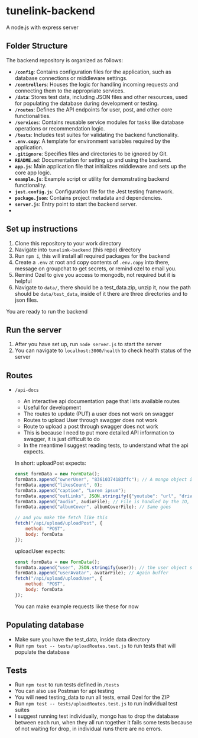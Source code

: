 # tunelink-backend
A node.js with express server

## Folder Structure  

The backend repository is organized as follows:

- **`/config`**: Contains configuration files for the application, such as database connections or middleware settings.  
- **`/controllers`**: Houses the logic for handling incoming requests and connecting them to the appropriate services.  
- **`/data`**: Stores test data, including JSON files and other resources, used for populating the database during development or testing.  
- **`/routes`**: Defines the API endpoints for user, post, and other core functionalities.  
- **`/services`**: Contains reusable service modules for tasks like database operations or recommendation logic.  
- **`/tests`**: Includes test suites for validating the backend functionality.  
- **`.env.copy`**: A template for environment variables required by the application.  
- **`.gitignore`**: Specifies files and directories to be ignored by Git.  
- **`README.md`**: Documentation for setting up and using the backend.  
- **`app.js`**: Main application file that initializes middleware and sets up the core app logic.  
- **`example.js`**: Example script or utility for demonstrating backend functionality.  
- **`jest.config.js`**: Configuration file for the Jest testing framework.  
- **`package.json`**: Contains project metadata and dependencies.  
- **`server.js`**: Entry point to start the backend server.
- 
## Set up instructions

1. Clone this repository to your work directory
2. Navigate into `tunelink-backend` (this repo) directory
3. Run `npm i`, this will install all required packages for the backend
4. Create a `.env` at root and copy contents of `.env.copy` into there, message on groupchat to get secrets, or remind ozel to email you.
5. Remind Ozel to give you access to mongodb, not required but it is helpful
6. Navigate to `data/`, there should be a test_data.zip, unzip it, now the path should be `data/test_data`, inside of it there are three directories and to json files.

You are ready to run the backend

## Run the server

1. After you have set up, run `node server.js` to start the server
2. You can navigate to `localhost:3000/health` to check health status of the server

## Routes
- `/api-docs`
    - An interactive api documentation page that lists available routes
    - Useful for development
    - The routes to update (PUT) a user does not work on swagger
    - Routes to upload User through swagger does not work
    - Route to upload a post through swagger does not work
    - This is because I need to put more detailed API information to swagger, it is just difficult to do
    - In the meantime I suggest reading tests, to understand what the api expects.

    In short:
    uploadPost expects:
    ```js
    const formData = new FormData();
    formData.append("ownerUser", "83610374183ffc"); // A mongo object if
    formData.append("likesCount", 0);
    formData.append("caption", "Lorem ipsum");
    formData.append("outLinks", JSON.stringify({"youtube": "url", "drive": "url"})); // etc
    formData.append("audio", audioFile); // File is handled by the IO, but basically it must be read to buffer, than you pass in the buffer
    formData.append("albumCover", albumCoverFile); // Same goes

    // and you make the fetch like this
    fetch("/api/upload/uploadPost", {
        method: "POST",
        body: formData
    });
    ```

    uploadUser expects:
    ```js
    const formData = new FormData();
    formData.append("user", JSON.stringify(user)); // the user object should have the required fields, you can see a template of it in the json test data
    formData.append("userAvatar", avatarFile); // Again buffer
    fetch("/api/upload/uploadUser", {
        method: "POST",
        body: formData
    });
    ```

    You can make example requests like these for now

## Populating database
- Make sure you have the test_data, inside data directory
- Run `npm test -- tests/uploadRoutes.test.js` to run tests that will populate the database

## Tests
- Run `npm test` to run tests defined in `/tests`
- You can also use Postman for api testing
- You will need testing_data to run all tests, email Ozel for the ZIP
- Run `npm test -- tests/uploadRoutes.test.js` to run individual test suites
- I suggest running test individually, mongo has to drop the database between each run, when they all run together it fails some tests because of not waiting for drop, in individual runs there are no errors.
